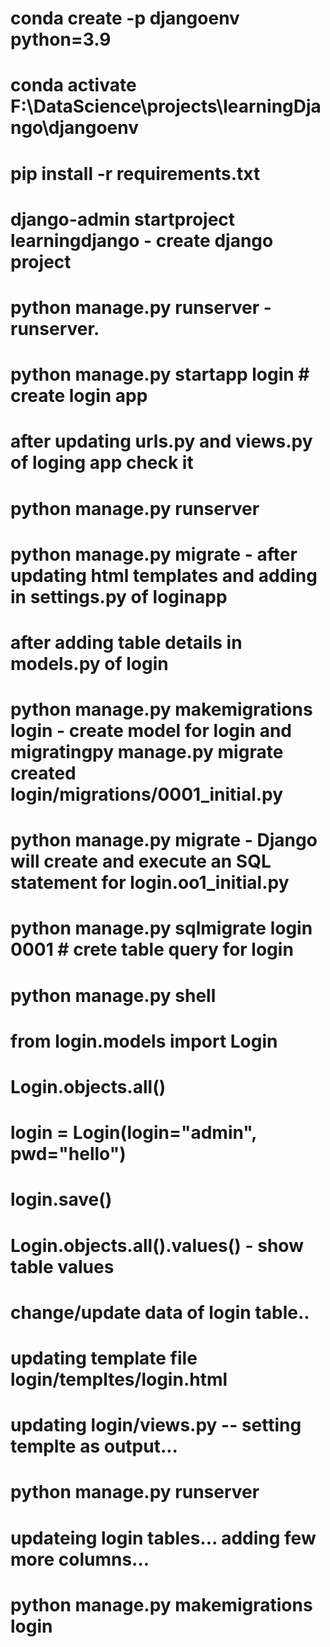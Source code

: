 # conda create -p djangoenv python=3.9

# conda activate F:\DataScience\projects\learningDjango\djangoenv

# pip install -r requirements.txt

# django-admin startproject learningdjango - create django project

# python manage.py runserver - runserver.

# python manage.py startapp login # create login app

# after updating urls.py and views.py of loging app check it 
# python manage.py runserver

# python manage.py migrate - after updating html templates and adding in settings.py of loginapp

# after adding table details in models.py of login 
# python manage.py makemigrations login - create model for login and migratingpy manage.py migrate created login/migrations/0001_initial.py

# python manage.py migrate - Django will create and execute an SQL statement for login.oo1_initial.py

# python manage.py sqlmigrate login 0001 # crete table query for login

# python manage.py shell

# from login.models import Login
# Login.objects.all()
# login = Login(login="admin", pwd="hello")
# login.save()
# Login.objects.all().values() - show table values

<!-- member1 = Member(firstname='Tobias', lastname='Refsnes')
>>> member2 = Member(firstname='Linus', lastname='Refsnes')
>>> member3 = Member(firstname='Lene', lastname='Refsnes')
>>> member4 = Member(firstname='Stale', lastname='Refsnes')
>>> member5 = Member(firstname='Jane', lastname='Doe')
>>> members_list = [member1, member2, member3, member4, member5]
>>> for x in members_list:
>>>   x.save() -->

# change/update data of login table..
<!-- x = Login.objects.all()[0] 
x.login
x.login = "admin1"
x.save()
Login.objects.all().values() 


x.delete() -- to delete data...
-->

# updating template file login/templtes/login.html

# updating login/views.py -- setting templte as output...

# python manage.py runserver


# updateing login tables... adding few more columns...
# python manage.py makemigrations login

